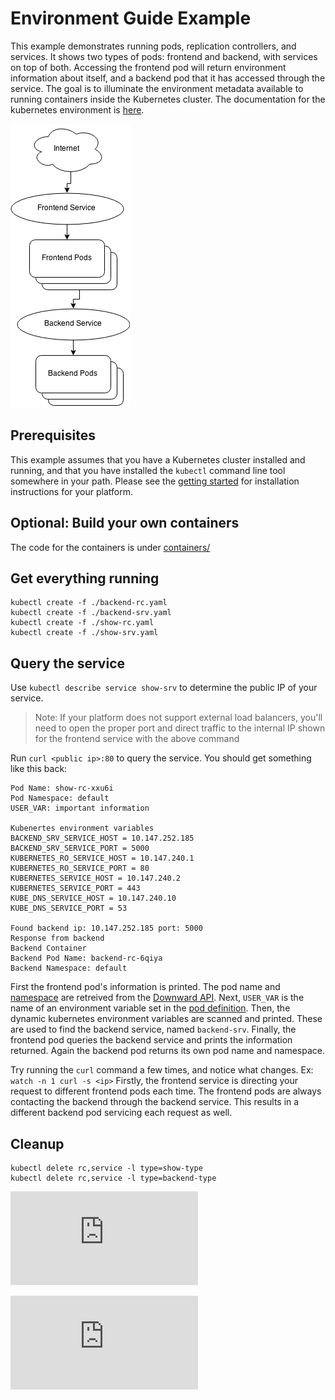 Environment Guide Example
=========================
This example demonstrates running pods, replication controllers, and
services. It shows two types of pods: frontend and backend, with
services on top of both. Accessing the frontend pod will return
environment information about itself, and a backend pod that it has
accessed through the service. The goal is to illuminate the
environment metadata available to running containers inside the
Kubernetes cluster. The documentation for the kubernetes environment
is [here](/docs/container-environment.md).

![Diagram](diagram.png)

Prerequisites
-------------
This example assumes that you have a Kubernetes cluster installed and
running, and that you have installed the `kubectl` command line tool
somewhere in your path.  Please see the [getting
started](/docs/getting-started-guides) for installation instructions
for your platform.

Optional: Build your own containers
-----------------------------------
The code for the containers is under
[containers/](containers)

Get everything running
----------------------

    kubectl create -f ./backend-rc.yaml
    kubectl create -f ./backend-srv.yaml
    kubectl create -f ./show-rc.yaml
    kubectl create -f ./show-srv.yaml

Query the service
-----------------
Use `kubectl describe service show-srv` to determine the public IP of
your service.

> Note: If your platform does not support external load balancers,
  you'll need to open the proper port and direct traffic to the
  internal IP shown for the frontend service with the above command

Run `curl <public ip>:80` to query the service. You should get
something like this back:

```
Pod Name: show-rc-xxu6i
Pod Namespace: default
USER_VAR: important information

Kubenertes environment variables
BACKEND_SRV_SERVICE_HOST = 10.147.252.185
BACKEND_SRV_SERVICE_PORT = 5000
KUBERNETES_RO_SERVICE_HOST = 10.147.240.1
KUBERNETES_RO_SERVICE_PORT = 80
KUBERNETES_SERVICE_HOST = 10.147.240.2
KUBERNETES_SERVICE_PORT = 443
KUBE_DNS_SERVICE_HOST = 10.147.240.10
KUBE_DNS_SERVICE_PORT = 53

Found backend ip: 10.147.252.185 port: 5000
Response from backend
Backend Container
Backend Pod Name: backend-rc-6qiya
Backend Namespace: default
```

First the frontend pod's information is printed. The pod name and
[namespace](/docs/design/namespaces.md) are retreived from the
[Downward API](/docs/downward_api.md). Next, `USER_VAR` is the name of
an environment variable set in the [pod
definition](show-rc.yaml). Then, the dynamic kubernetes environment
variables are scanned and printed. These are used to find the backend
service, named `backend-srv`. Finally, the frontend pod queries the
backend service and prints the information returned. Again the backend
pod returns its own pod name and namespace.

Try running the `curl` command a few times, and notice what
changes. Ex: `watch -n 1 curl -s <ip>` Firstly, the frontend service
is directing your request to different frontend pods each time. The
frontend pods are always contacting the backend through the backend
service. This results in a different backend pod servicing each
request as well.

Cleanup
-------
    kubectl delete rc,service -l type=show-type
    kubectl delete rc,service -l type=backend-type


[![Analytics](https://kubernetes-site.appspot.com/UA-36037335-10/GitHub/examples/environment-guide/README.md?pixel)]()


[![Analytics](https://kubernetes-site.appspot.com/UA-36037335-10/GitHub/release-0.20.0/examples/environment-guide/README.md?pixel)]()
